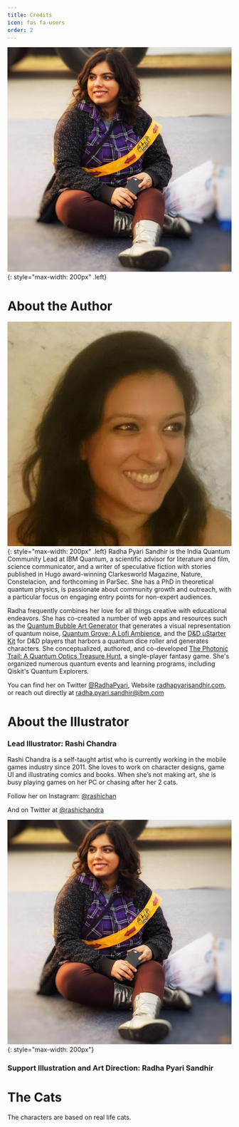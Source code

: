 ```yaml
---
title: Credits
icon: fas fa-users
order: 2
---
```


![](/assets/imgs/illustrator_portrait.png){: style="max-width: 200px" .left}


# About the Author
![](/assets/imgs/author_portrait.jpeg){: style="max-width: 200px" .left}
Radha Pyari Sandhir is the India Quantum Community Lead at IBM Quantum, a scientific advisor for literature and film, science communicator, and a writer of speculative fiction with stories published in Hugo award-winning Clarkesworld Magazine, Nature, Constelacion, and forthcoming in ParSec. She has a PhD in theoretical quantum physics, is passionate about community growth and outreach, with a particular focus on engaging entry points for non-expert audiences.


Radha frequently combines her love for all things creative with educational endeavors. She has co-created a number of web apps and resources such as the [Quantum Bubble Art Generator](http://qartgen.herokuapp.com/) that generates a visual representation of quantum noise, [Quantum Grove: A Lofi Ambience](https://quantum-kittens.itch.io/quantum-grove), and the [D&D μStarter Kit](https://qdnd.herokuapp.com/) for D&D players that harbors a quantum dice roller and generates characters. She conceptualized, authored, and co-developed [The Photonic Trail: A Quantum Optics Treasure Hunt](https://qplaylearn.com/treasure-hunt), a single-player fantasy game. She's organized numerous quantum events and learning programs, including Qiskit's Quantum Explorers.

You can find her on Twitter [@RadhaPyari](https://twitter.com/radhapyari), Website [radhapyarisandhir.com](https://radhapyarisandhir.com), or reach out directly at [radha.pyari.sandhir@ibm.com](mailto:radha.pyari.sandhir@ibm.com)


# About the Illustrator

### Lead Illustrator: Rashi Chandra


Rashi Chandra is a self-taught artist who is currently working in the mobile games industry since 2011. She loves to work on character designs, game UI and illustrating comics and books. When she’s not making art, she is busy playing games on her PC or chasing after her 2 cats.

Follow her on Instagram: [@rashichan](https://www.instagram.com/rashichan/)

And on Twitter at [@rashichandra](https://twitter.com/rashichandra)





![](https://github.com/quantum-kittens/quantum-kittens.github.io/blob/main/assets/imgs/Illustrator_portrait.png?raw=true){: style="max-width: 200px"}


### Support Illustration and Art Direction: Radha Pyari Sandhir


# The Cats

The characters are based on real life cats. 


